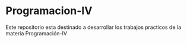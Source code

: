 # Programacion-IV
Este repositorio esta destinado a desarrollar los trabajos practicos de la materia Programación-IV
